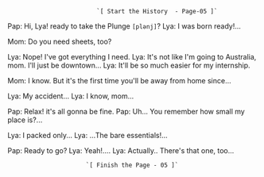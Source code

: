 						     `[ Start the History  - Page-05 ]`
						     
Pap: Hi, Lya! ready to take the Plunge `[plənj]`?
Lya: I was born ready!...

Mom: Do you need sheets, too?

Lya: Nope! I've got everything I need.
Lya: It's not like I'm going to Australia, mom. I'll just be downtown...
Lya: It'll be so much easier for my internship.

Mom: I know. But it's the first time you'll be away from home since...

Lya: My accident...
Lya: I know, mom...

Pap: Relax! it's all gonna be fine.
Pap: Uh... You remember how small my place is?...

Lya: I packed only...
Lya: ...The bare essentials!...

Pap: Ready to go?
Lya: Yeah!....
Lya: Actually.. There's that one, too...

			              `[ Finish the Page - 05 ]` 
				








